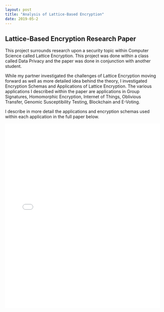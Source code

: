 ```yaml
---
layout: post
title: "Analysis of Lattice-Based Encryption"
date: 2019-05-2
---
```

Lattice-Based Encryption Research Paper
---------------------------------------
This project surrounds research upon a security topic within Computer Science called Lattice Encryption. This project was done within a class called Data Privacy and the paper was done in conjunction with another student.

While my partner investigated the challenges of Lattice Encryption moving forward as well as more detailed idea behind the theory, I investigated Encryption Schemas and Applications of Lattice Encryption. The various applications I described within the paper are applications in Group Signatures, Homomorphic Encryption, Internet of Things, Oblivious Transfer, Genomic Susceptibility Testing, Blockchain and E-Voting.

I describe in more detail the applications and encryption schemas used within each application in the full paper below.

<div class="blurb">
	<embed src="../LatticeEncryptionReport.pdf" type="application/pdf" width="100%" height="600px" />
</div>

